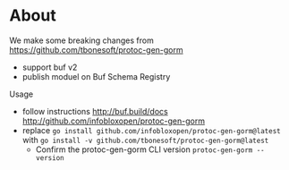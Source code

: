 # About

We make some breaking changes from https://github.com/tbonesoft/protoc-gen-gorm

- support buf v2
- publish moduel on Buf Schema Registry

Usage

- follow instructions http://buf.build/docs http://github.com/infobloxopen/protoc-gen-gorm
- replace `go install github.com/infobloxopen/protoc-gen-gorm@latest` with `go install -v github.com/tbonesoft/protoc-gen-gorm@latest`
  - Confirm the protoc-gen-gorm CLI version `protoc-gen-gorm --version`
